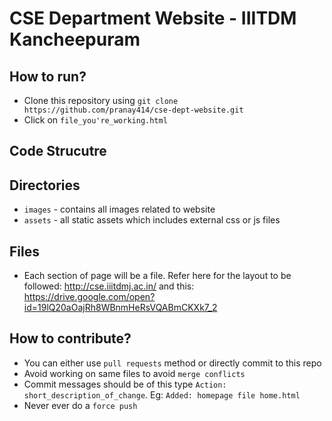 # CSE Department Website - IIITDM Kancheepuram
## How to run?
* Clone this repository using `git clone https://github.com/pranay414/cse-dept-website.git`
* Click on `file_you're_working.html`

## Code Strucutre
## Directories
* `images` - contains all images related to website
* `assets` - all static assets which includes external css or js files

## Files
* Each section of page will be a file. Refer here for the layout to be followed: http://cse.iiitdmj.ac.in/ and this: https://drive.google.com/open?id=19lQ20aOajRh8WBnmHeRsVQABmCKXk7_2

## How to contribute?
* You can either use `pull requests` method or directly commit to this repo
* Avoid working on same files to avoid `merge conflicts`
* Commit messages should be of this type `Action: short_description_of_change`. Eg: `Added: homepage file home.html`
* Never ever do a `force push`
